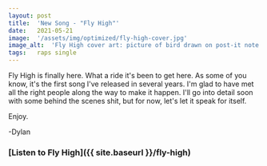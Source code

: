 ```yaml
---
layout: post
title:  'New Song - "Fly High"'
date:   2021-05-21
image:  '/assets/img/optimized/fly-high-cover.jpg'
image_alt:  'Fly High cover art: picture of bird drawn on post-it note in front of the fjords in Noraway'
tags:   raps single 
---
```


Fly High is finally here. What a ride it's been to get here. As some of you know, it's the first song I've released in several years. I'm glad to have met all the right people along the way to make it happen. I'll go into detail soon with some behind the scenes shit, but for now, let's let it speak for itself. 

Enjoy. 

-Dylan

### [Listen to Fly High]({{ site.baseurl }}/fly-high)